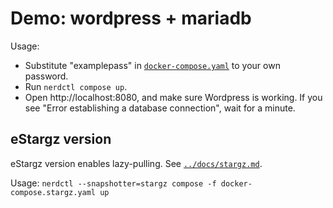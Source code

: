# Demo: wordpress + mariadb

Usage:
- Substitute "examplepass" in [`docker-compose.yaml`](./docker-compose.yaml) to your own password.
- Run `nerdctl compose up`.
- Open http://localhost:8080, and make sure Wordpress is working. If you see "Error establishing a database connection", wait for a minute.

## eStargz version

eStargz version enables lazy-pulling. See [`../docs/stargz.md`](../docs/stargz.md).

Usage: `nerdctl --snapshotter=stargz compose -f docker-compose.stargz.yaml up`
